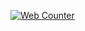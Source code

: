 [![](https://www.coolseotools.com/website-visitor-counter/count/&style=style12&show=u&num=6&uid=xM "Web Counter")](https://www.coolseotools.com/website-visitor-counter "Web Counter")
